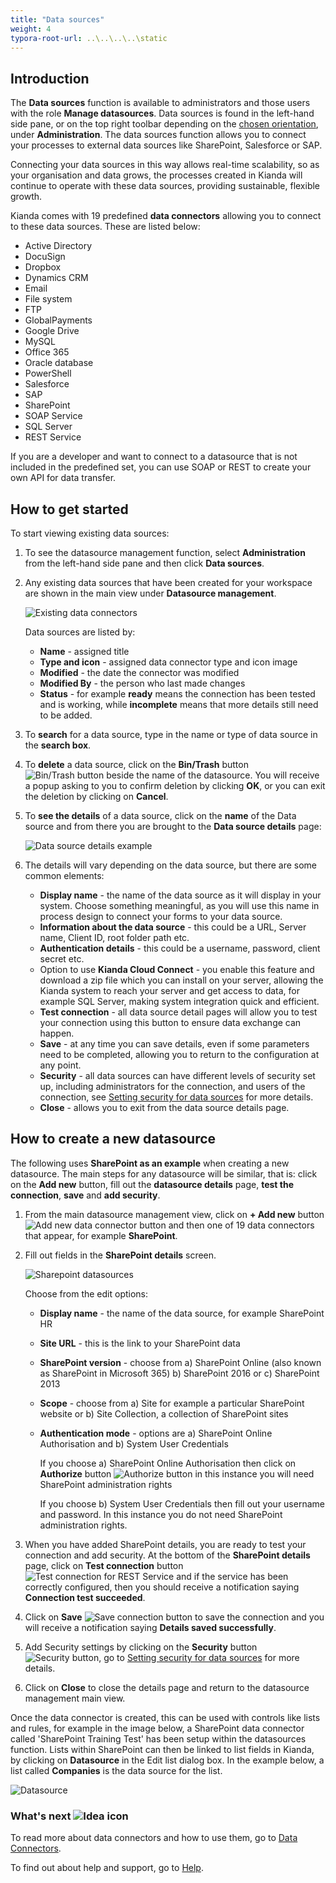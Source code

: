 ```yaml
---
title: "Data sources"
weight: 4
typora-root-url: ..\..\..\..\static
---
```


## Introduction

The **Data sources** function is available to administrators and those users with the role **Manage datasources**. Data sources is found in the left-hand side pane, or on the top right toolbar depending on the [chosen orientation](/docs/platform/administration/subscription/#general-settings), under **Administration**. The data sources function allows you to connect your processes to external data sources like SharePoint, Salesforce or SAP. 

Connecting your data sources in this way allows real-time scalability, so as your organisation and data grows, the processes created in Kianda will continue to operate with these data sources, providing sustainable, flexible growth.

Kianda comes with 19 predefined **data connectors** allowing you to connect to these data sources. These are listed below:

- Active Directory
- DocuSign
- Dropbox
- Dynamics CRM
- Email
- File system
- FTP
- GlobalPayments
- Google Drive
- MySQL
- Office 365
- Oracle database
- PowerShell
- Salesforce
- SAP
- SharePoint
- SOAP Service
- SQL Server
- REST Service

If you are a developer and want to connect to a datasource that is not included in the predefined set, you can use SOAP or REST to create your own API for data transfer.

## How to get started

To start viewing existing data sources:

1. To see the datasource management function, select **Administration** from the left-hand side pane and then click **Data sources**.
2. Any existing data sources that have been created for your workspace are shown in the main view under **Datasource management**. 

   ![Existing data connectors](/images/datasource-list.jpg)

   Data sources are listed by: 
   
   * **Name** - assigned title
   * **Type and icon** - assigned data connector type and icon image
   * **Modified** - the date the connector was modified
   * **Modified By** - the person who last made changes
   * **Status** - for example **ready** means the connection has been tested and is working, while **incomplete** means that more details still need to be added. 
3. To **search** for a data source, type in the name or type of data source in the **search box**.

4. To **delete** a data source, click on the **Bin/Trash** button ![Bin/Trash button](/images/bin-shared-process.jpg) beside the name of the datasource. You will receive a popup asking to you to confirm deletion by clicking **OK**, or you can exit the deletion by clicking on **Cancel**.

5. To **see the details** of a data source, click on the **name** of the Data source and from there you are brought to the **Data source details** page:

   ![Data source details example](/images/datasource-details-eg.jpg)

6. The details will vary depending on the data source, but there are some common elements:

   - **Display name** - the name of the data source as it will display in your system. Choose something meaningful, as you will use this name in process design to connect your forms to your data source.
   - **Information about the data source** - this could be a URL, Server name, Client ID, root folder path etc. 
   - **Authentication details** - this could be a username, password, client secret etc.
   - Option to use **Kianda Cloud Connect** - you enable this feature and download a zip file which you can install on your server, allowing the Kianda system to reach your server and get access to data, for example SQL Server, making system integration quick and efficient.
   - **Test connection** - all data source detail pages will allow you to test your connection using this button to ensure data exchange can happen.
   - **Save** - at any time you can save details, even if some parameters need to be completed, allowing you to return to the configuration at any point.
   - **Security** - all data sources can have different levels of security set up, including administrators for the connection, and users of the connection, see [Setting security for data sources](/docs/platform/connectors/#setting-security-for-data-sources) for more details.
   - **Close** - allows you to exit from the data source details page.




## How to create a new datasource

The following uses **SharePoint as an example** when creating a new datasource. The main steps for any datasource will be similar, that is: click on the **Add new** button, fill out the **datasource details** page, **test the connection**, **save** and **add security**.

1. From the main datasource management view, click on **+ Add new** button ![Add new data connector button](/images/addnew.png) and then one of 19 data connectors that appear, for example **SharePoint**.
2. Fill out fields in the **SharePoint details** screen.

   ![Sharepoint datasources](/images/sharepoint-connector.jpg)

   Choose from the edit options:

   - **Display name** - the name of the data source, for example SharePoint HR

   - **Site URL** - this is the link to your SharePoint data 

   - **SharePoint version** - choose from a) SharePoint Online (also known as SharePoint in Microsoft 365) b) SharePoint 2016 or c) SharePoint 2013

   - **Scope** - choose from a) Site for example a particular SharePoint website or b) Site Collection, a collection of SharePoint sites

   - **Authentication mode** - options are a) SharePoint Online Authorisation and b) System User Credentials

     If you choose a) SharePoint Online Authorisation then click on **Authorize** button ![Authorize button](/images/authorize.png) in this instance you will need SharePoint administration rights

     If you choose b) System User Credentials then fill out your username and password. In this instance you do not need SharePoint administration rights.

4. When you have added SharePoint details, you are ready to test your connection and add security. At the bottom of the **SharePoint details** page, click on **Test connection** button ![Test connection for REST Service](/images/test-connection.jpg) and if the service has been correctly configured, then you should receive a notification saying **Connection test succeeded**.

5. Click on **Save** ![Save connection button](/images/save-connection.jpg) to save the connection and you will receive a notification saying **Details saved successfully**.

6. Add Security settings by clicking on the **Security** button ![Security button](/images/security-button.jpg), go to [Setting security for data sources](/docs/platform/connectors/#setting-security-for-data-sources) for more details.

7. Click on **Close** to close the details page and return to the datasource management main view.


Once the data connector is created, this can be used with controls like lists and rules, for example in the image below, a SharePoint data connector called 'SharePoint Training Test' has been setup within the datasources function. Lists within SharePoint can then be linked to list fields in Kianda, by clicking on **Datasource** in the Edit list dialog box. In the example below, a list called **Companies** is the data source for the list.

![Datasource](/images/list-datasource-example.jpg)



### What's next  ![Idea icon](/images/18.png) ###

To read more about data connectors and how to use them, go to [Data Connectors](/docs/platform/connectors/).

To find out about help and support, go to [Help](/docs/platform/general/help/).




